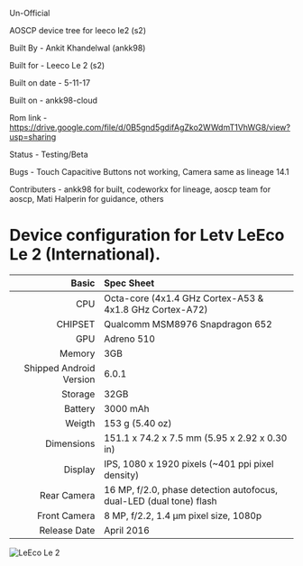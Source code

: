 Un-Official

AOSCP device tree for leeco le2 (s2)

Built By - Ankit Khandelwal (ankk98)

Built for - Leeco Le 2 (s2)

Built on date - 5-11-17

Built on - ankk98-cloud

Rom link - https://drive.google.com/file/d/0B5gnd5gdifAgZko2WWdmT1VhWG8/view?usp=sharing

Status - Testing/Beta

Bugs - Touch Capacitive Buttons not working, Camera same as lineage 14.1


Contributers - ankk98 for built, 
               codeworkx for lineage, 
               aoscp team for aoscp, 
               Mati Halperin for guidance, 
               others




Device configuration for Letv LeEco Le 2 (International).
=======================================================

Basic   | Spec Sheet
-------:|:-------------------------------------------------------------------------
CPU     | Octa-core (4x1.4 GHz Cortex-A53 & 4x1.8 GHz Cortex-A72)
CHIPSET | Qualcomm MSM8976 Snapdragon 652
GPU     | Adreno 510
Memory  | 3GB
Shipped Android Version | 6.0.1
Storage | 32GB
Battery | 3000 mAh
Weigth | 153 g (5.40 oz)
Dimensions | 151.1 x 74.2 x 7.5 mm (5.95 x 2.92 x 0.30 in)
Display | IPS, 1080 x 1920 pixels (~401 ppi pixel density)
Rear Camera  | 16 MP, f/2.0, phase detection autofocus, dual-LED (dual tone) flash
Front Camera | 8 MP, f/2.2, 1.4 µm pixel size, 1080p
Release Date | April 2016

![LeEco Le 2](http://cdn2.gsmarena.com/vv/pics/leeco/le-eco-le2.jpg "LeEco Le 2")
